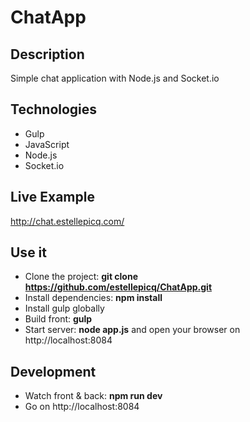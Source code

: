 # ChatApp

## Description
Simple chat application with Node.js and Socket.io

## Technologies
- Gulp
- JavaScript
- Node.js
- Socket.io

## Live Example
http://chat.estellepicq.com/

## Use it
- Clone the project: **git clone https://github.com/estellepicq/ChatApp.git**
- Install dependencies: **npm install**
- Install gulp globally
- Build front: **gulp**
- Start server: **node app.js** and open your browser on http://localhost:8084

## Development
- Watch front & back: **npm run dev**
- Go on http://localhost:8084
